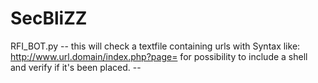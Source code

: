 # SecBliZZ
RFI_BOT.py -- this will check a textfile containing urls with Syntax like: http://www.url.domain/index.php?page= 
for possibility to include a shell and verify if it's been placed. --
